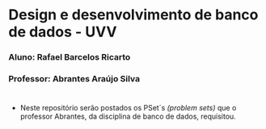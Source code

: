 # Design e desenvolvimento de banco de dados - UVV
### Aluno: Rafael Barcelos Ricarto
### Professor: Abrantes Araújo Silva
#
- Neste repositório serão postados os PSet´s _(problem sets)_ que o professor Abrantes, da disciplina de banco de dados, requisitou.
